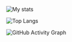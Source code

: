 <!--START_SECTION:waka-->
<!--END_SECTION:waka-->



![My stats](https://github-readme-stats.vercel.app/api?username=wiserin&show_icons=true&theme=tokyonight)

![Top Langs](https://github-readme-stats.vercel.app/api/top-langs/?username=wiserin&layout=compact&theme=tokyonight)

![GitHub Activity Graph](https://github-readme-activity-graph.vercel.app/graph?username=wiserin&theme=tokyo-night)

